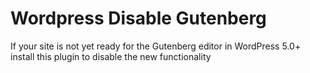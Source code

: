 # Wordpress Disable Gutenberg
If your site is not yet ready for the Gutenberg editor in WordPress 5.0+ install this plugin to disable the new functionality
